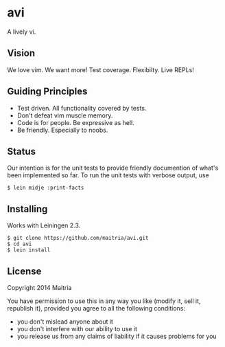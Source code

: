 # avi

A lively vi.

## Vision

We love vim. We want more! Test coverage. Flexibilty. Live REPLs! 

## Guiding Principles

* Test driven. All functionality covered by tests.
* Don't defeat vim muscle memory.
* Code is for people. Be expressive as hell.
* Be friendly. Especially to noobs.

## Status

Our intention is for the unit tests to provide friendly documention of what's been implemented so far.
To run the unit tests with verbose output, use

```
$ lein midje :print-facts
```

## Installing

Works with Leiningen 2.3.

```
$ git clone https://github.com/maitria/avi.git
$ cd avi
$ lein install
```

## License

Copyright 2014 Maitria

You have permission to use this in any way you like (modify it, sell it, republish it), 
provided you agree to all the following conditions:

* you don't mislead anyone about it
* you don't interfere with our ability to use it
* you release us from any claims of liability if it causes problems for you
